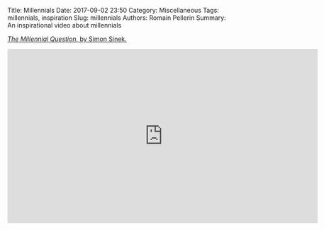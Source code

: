 Title: Millennials
Date: 2017-09-02 23:50
Category: Miscellaneous
Tags: millennials, inspiration
Slug: millennials
Authors: Romain Pellerin
Summary: An inspirational video about millennials

[*The Millennial Question*, by Simon Sinek.](https://www.youtube.com/watch?v=vudaAYx2IcE)

<iframe width="700" height="394" src="https://www.youtube-nocookie.com/embed/vudaAYx2IcE?rel=0" frameborder="0" allowfullscreen></iframe>
